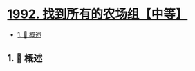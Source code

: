 # [1992. 找到所有的农场组【中等】](https://github.com/Tdahuyou/TNotes.leetcode/tree/main/notes/1992.%20%E6%89%BE%E5%88%B0%E6%89%80%E6%9C%89%E7%9A%84%E5%86%9C%E5%9C%BA%E7%BB%84%E3%80%90%E4%B8%AD%E7%AD%89%E3%80%91)

<!-- region:toc -->

- [1. 📝 概述](#1--概述)

<!-- endregion:toc -->

## 1. 📝 概述
